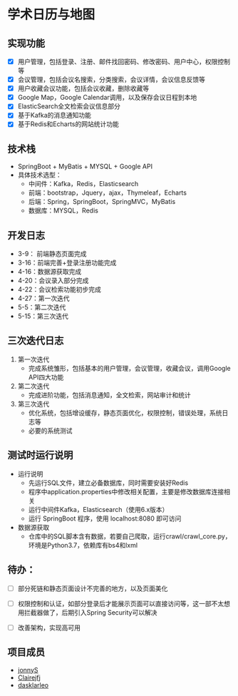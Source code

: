 # 学术日历与地图

## 实现功能

- [x] 用户管理，包括登录、注册、邮件找回密码、修改密码、用户中心，权限控制等
- [x] 会议管理，包括会议名搜索，分类搜索，会议详情，会议信息反馈等
- [x] 用户收藏会议功能，包括会议收藏，删除收藏等
- [x] Google Map，Google Calendar调用，以及保存会议日程到本地
- [x] ElasticSearch全文检索会议信息部分
- [x] 基于Kafka的消息通知功能
- [x] 基于Redis和Echarts的网站统计功能

## 技术栈

* SpringBoot + MyBatis + MYSQL + Google API
* 具体技术选型：
  * 中间件：Kafka，Redis，Elasticsearch
  * 前端：bootstrap，Jquery，ajax，Thymeleaf，Echarts
  * 后端：Spring，SpringBoot，SpringMVC，MyBatis
  * 数据库：MYSQL，Redis



## 开发日志

* 3-9： 前端静态页面完成
* 3-16：前端完善+登录注册功能完成
* 4-16：数据源获取完成
* 4-20：会议录入部分完成
* 4-22：会议检索功能初步完成
* 4-27：第一次迭代
* 5-5：第二次迭代
* 5-15：第三次迭代



## 三次迭代日志

1. 第一次迭代
   * 完成系统雏形，包括基本的用户管理，会议管理，收藏会议，调用Google API四大功能
2. 第二次迭代
   * 完成进阶功能，包括消息通知，全文检索，网站审计和统计
3. 第三次迭代
   * 优化系统，包括增设缓存，静态页面优化，权限控制，错误处理，系统日志等
   * 必要的系统测试



## 测试时运行说明
- 运行说明
  - 先运行SQL文件，建立必备数据库，同时需要安装好Redis
  - 程序中application.properties中修改相关配置，主要是修改数据库连接相关
  - 运行中间件Kafka，Elasticsearch（使用6.x版本）
  - 运行 SpringBoot 程序，使用 localhost:8080 即可访问
- 数据源获取
  - 仓库中的SQL脚本含有数据，若要自己爬取，运行crawl/crawl_core.py，环境是Python3.7，依赖库有bs4和lxml



## 待办：

- [ ] 部分死链和静态页面设计不完善的地方，以及页面美化
- [ ] 权限控制和认证，如部分登录后才能展示页面可以直接访问等，这一部不太想用拦截器做了，后期引入Spring Security可以解决
- [ ] 改善架构，实现高可用




## 项目成员

* [jonnyS](https://github.com/JonnyS1226)
* [Clairejfj](https://github.com/Clairejfj)
* [dasklarleo](https://github.com/dasklarleo)

